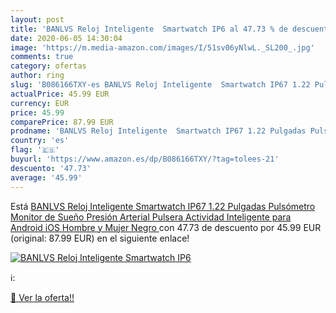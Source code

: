 ```yaml
---
layout: post
title: 'BANLVS Reloj Inteligente  Smartwatch IP6 al 47.73 % de descuento'
date: 2020-06-05 14:30:04
image: 'https://m.media-amazon.com/images/I/51sv06yNlwL._SL200_.jpg'
comments: true
category: ofertas
author: ring
slug: 'B086166TXY-es BANLVS Reloj Inteligente  Smartwatch IP67 1.22 Pulgadas Pulsómetro  Monitor de Sueño  Presión Arterial Pulsera Actividad Inteligente para Android iOS Hombre y Mujer  Negro '
actualPrice: 45.99 EUR
currency: EUR
price: 45.99
comparePrice: 87.99 EUR
prodname: 'BANLVS Reloj Inteligente  Smartwatch IP67 1.22 Pulgadas Pulsómetro  Monitor de Sueño  Presión Arterial Pulsera Actividad Inteligente para Android iOS Hombre y Mujer  Negro '
country: 'es'
flag: '🇪🇸'
buyurl: 'https://www.amazon.es/dp/B086166TXY/?tag=tolees-21'
descuento: '47.73'
average: '45.99'
---
```


Está [BANLVS Reloj Inteligente  Smartwatch IP67 1.22 Pulgadas Pulsómetro  Monitor de Sueño  Presión Arterial Pulsera Actividad Inteligente para Android iOS Hombre y Mujer  Negro ](https://www.amazon.es/dp/B086166TXY/?tag=tolees-21) con 47.73 de descuento por 45.99 EUR (original: 87.99 EUR) en el siguiente enlace!

[![BANLVS Reloj Inteligente  Smartwatch IP6](https://m.media-amazon.com/images/I/51sv06yNlwL._SL200_.jpg)](https://www.amazon.es/dp/B086166TXY/?tag=tolees-21)

ℹ️:


[🛒 Ver la oferta!!](https://www.amazon.es/dp/B086166TXY/?tag=tolees-21)
